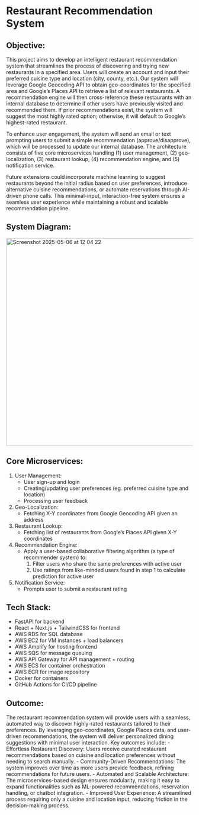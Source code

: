 # Restaurant Recommendation System

## Objective:

This project aims to develop an intelligent restaurant recommendation system that streamlines the process of discovering and trying new restaurants in a specified area. Users will create an account and input their preferred cuisine type and location (city, county, etc.). Our system will leverage Google Geocoding API to obtain geo-coordinates for the specified area and Google’s Places API to retrieve a list of relevant restaurants. A recommendation engine will then cross-reference these restaurants with an internal database to determine if other users have previously visited and recommended them. If prior recommendations exist, the system will suggest the most highly rated option; otherwise, it will default to Google’s highest-rated restaurant.

To enhance user engagement, the system will send an email or text prompting users to submit a simple recommendation (approve/disapprove), which will be processed to update our internal database. The architecture consists of five core microservices handling (1) user management, (2) geo-localization, (3) restaurant lookup, (4) recommendation engine, and (5) notification service.

Future extensions could incorporate machine learning to suggest restaurants beyond the initial radius based on user preferences, introduce alternative cuisine recommendations, or automate reservations through AI-driven phone calls. This minimal-input, interaction-free system ensures a seamless user experience while maintaining a robust and scalable recommendation pipeline.


## System Diagram:
<img width="561" alt="Screenshot 2025-05-06 at 12 04 22" src="https://github.com/user-attachments/assets/71a572d3-3719-4226-817e-6045e9adec88" />

## Core Microservices:
1.	User Management:
  	-	User sign-up and login
  	-	Creating/updating user preferences (eg. preferred cuisine type and location)
  	-	Processing user feedback
2.	Geo-Localization:
  	-	Fetching X-Y coordinates from Google Geocoding API given an address
3.	Restaurant Lookup:
  	-	Fetching list of restaurants from Google’s Places API given X-Y coordinates
4.	Recommendation Engine:
  	-	Apply a user-based collaborative filtering algorithm (a type of recommender system) to:
    	1.	Filter users who share the same preferences with active user
    	2.	Use ratings from like-minded users found in step 1 to calculate prediction for active user
5.	Notification Service:
  	-	Prompts user to submit a restaurant rating


## Tech Stack:
-	FastAPI for backend
-	React + Next.js + TailwindCSS for frontend
-	AWS RDS for SQL database
-	AWS EC2 for VM instances + load balancers
-	AWS Amplify for hosting frontend
-	AWS SQS for message queuing
-	AWS API Gateway for API management + routing
-	AWS ECS for container orchestration
-	AWS ECR for image repository
-	Docker for containers
-	GitHub Actions for CI/CD pipeline


## Outcome:

The restaurant recommendation system will provide users with a seamless, automated way to discover highly-rated restaurants tailored to their preferences. By leveraging geo-coordinates, Google Places data, and user-driven recommendations, the system will deliver personalized dining suggestions with minimal user interaction. Key outcomes include:
	-	Effortless Restaurant Discovery: Users receive curated restaurant recommendations based on cuisine and location preferences without needing to search manually.
	-	Community-Driven Recommendations: The system improves over time as more users provide feedback, refining recommendations for future users.
	-	Automated and Scalable Architecture: The microservices-based design ensures modularity, making it easy to expand functionalities such as ML-powered recommendations, reservation handling, or chatbot integration.
	-	Improved User Experience: A streamlined process requiring only a cuisine and location input, reducing friction in the decision-making process.
